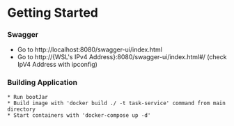# Getting Started

### Swagger
 * Go to http://localhost:8080/swagger-ui/index.html
 * Go to http://{WSL's IPv4 Address}:8080/swagger-ui/index.html#/
   (check IpV4 Address with ipconfig)

### Building Application
    * Run bootJar 
    * Build image with 'docker build ./ -t task-service' command from main directory
    * Start containers with 'docker-compose up -d'